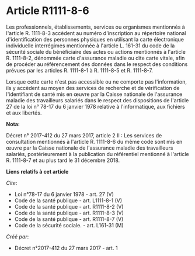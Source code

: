 # Article R1111-8-6

Les professionnels, établissements, services ou organismes mentionnés à l'article R. 1111-8-3 accèdent au numéro
d'inscription au répertoire national d'identification des personnes physiques en utilisant la carte électronique individuelle
interrégimes mentionnée à l'article L. 161-31 du code de la sécurité sociale du bénéficiaire des actes ou actions mentionnés
à l'article R. 1111-8-2, dénommée carte d'assurance maladie ou dite carte vitale, afin de procéder au référencement des
données dans le respect des conditions prévues par les articles R. 1111-8-1 à R. 1111-8-5 et R. 1111-8-7.

Lorsque cette carte n'est pas accessible ou ne comporte pas l'information, ils y accèdent au moyen des services de recherche
et de vérification de l'identifiant de santé mis en œuvre par la Caisse nationale de l'assurance maladie des travailleurs
salariés dans le respect des dispositions de l'article 27 de la loi n° 78-17 du 6 janvier 1978 relative à l'informatique, aux
fichiers et aux libertés.

**Nota:**

Décret n° 2017-412 du 27 mars 2017, article 2 II : Les services de consultation mentionnés à l'article R. 1111-8-6 du même
code sont mis en œuvre par la Caisse nationale de l'assurance maladie des travailleurs salariés, postérieurement à la
publication du référentiel mentionné à l'article R. 1111-8-7 et au plus tard le 31 décembre 2018.

**Liens relatifs à cet article**

_Cite_:

  - Loi n°78-17 du 6 janvier 1978 - art. 27 (V)
  - Code de la santé publique - art. L1111-8-1 (V)
  - Code de la santé publique - art. R1111-8-2 (V)
  - Code de la santé publique - art. R1111-8-3 (V)
  - Code de la santé publique - art. R1111-8-7 (V)
  - Code de la sécurité sociale. - art. L161-31 (M)

_Créé par_:

  - Décret n°2017-412 du 27 mars 2017 - art. 1
